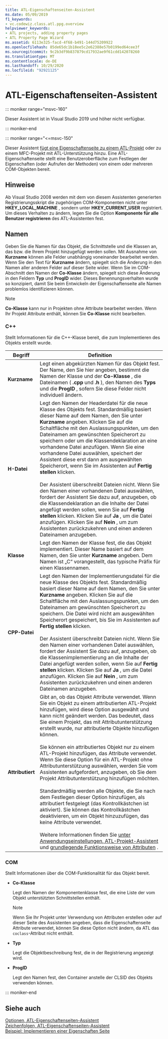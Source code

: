 ```yaml
---
title: ATL-Eigenschaftenseiten-Assistent
ms.date: 05/09/2019
f1_keywords:
- vc.codewiz.class.atl.ppg.overview
helpviewer_keywords:
- ATL projects, adding property pages
- ATL Property Page Wizard
ms.assetid: 6113e325-facd-4f68-b491-144d75209922
ms.openlocfilehash: 85de65dc1b18ee5c2e62388e57b0199ed64cee3f
ms.sourcegitcommit: 9c2b3df9b837879cd17932ae9f61cdd142078260
ms.translationtype: MT
ms.contentlocale: de-DE
ms.lasthandoff: 10/29/2020
ms.locfileid: "92921125"
---
```

# <a name="atl-property-page-wizard"></a>ATL-Eigenschaftenseiten-Assistent

::: moniker range="msvc-160"

Dieser Assistent ist in Visual Studio 2019 und höher nicht verfügbar.

::: moniker-end

::: moniker range="<=msvc-150"

Dieser Assistent [fügt eine Eigenschaftenseite zu einem ATL-Projekt](../../atl/reference/adding-an-atl-property-page.md) oder zu einem MFC-Projekt mit ATL-Unterstützung hinzu. Eine ATL-Eigenschaftenseite stellt eine Benutzeroberfläche zum Festlegen der Eigenschaften (oder Aufrufen der Methoden) von einem oder mehreren COM-Objekten bereit.

## <a name="remarks"></a>Hinweise

Ab Visual Studio 2008 werden mit dem von diesem Assistenten generierten Registrierungsskript die zugehörigen COM-Komponenten nicht unter **HKEY_LOCAL_MACHINE** , sondern unter **HKEY_CURRENT_USER** registriert. Um dieses Verhalten zu ändern, legen Sie die Option **Komponente für alle Benutzer registrieren** des ATL-Assistenten fest.

## <a name="names"></a>Namen

Geben Sie die Namen für das Objekt, die Schnittstelle und die Klassen an, das bzw. die Ihrem Projekt hinzugefügt werden sollen. Mit Ausnahme von **Kurzname** können alle Felder unabhängig voneinander bearbeitet werden. Wenn Sie den Text für **Kurzname** ändern, spiegelt sich die Änderung in den Namen aller anderen Felder auf dieser Seite wider. Wenn Sie im COM-Abschnitt den Namen der **Co-Klasse** ändern, spiegelt sich diese Änderung in den Feldern **Typ** und **ProgID** wider. Dieses Benennungsverhalten wurde so konzipiert, damit Sie beim Entwickeln der Eigenschaftenseite alle Namen problemlos identifizieren können.

> [!NOTE]
> **Co-Klasse** kann nur in Projekten ohne Attribute bearbeitet werden. Wenn Ihr Projekt Attribute enthält, können Sie **Co-Klasse** nicht bearbeiten.

### <a name="c"></a>C++

Stellt Informationen für die C++-Klasse bereit, die zum Implementieren des Objekts erstellt wurde.

|Begriff|Definition|
|-|-|
|**Kurzname**|Legt einen abgekürzten Namen für das Objekt fest. Der Name, den Sie hier angeben, bestimmt die Namen der Klasse und der **Co-Klasse** , die Dateinamen ( **.cpp** und **.h** ), den Namen des **Typs** und die **ProgID** , sofern Sie diese Felder nicht individuell ändern.|
|**H-Datei**|Legt den Namen der Headerdatei für die neue Klasse des Objekts fest. Standardmäßig basiert dieser Name auf dem Namen, den Sie unter **Kurzname** angeben. Klicken Sie auf die Schaltfläche mit den Auslassungspunkten, um den Dateinamen am gewünschten Speicherort zu speichern oder um die Klassendeklaration an eine vorhandene Datei anzufügen. Wenn Sie eine vorhandene Datei auswählen, speichert der Assistent diese erst dann am ausgewählten Speicherort, wenn Sie im Assistenten auf **Fertig stellen** klicken.<br /><br /> Der Assistent überschreibt Dateien nicht. Wenn Sie den Namen einer vorhandenen Datei auswählen, fordert der Assistent Sie dazu auf, anzugeben, ob die Klassendeklaration an die Inhalte der Datei angefügt werden sollen, wenn Sie auf **Fertig stellen** klicken. Klicken Sie auf **Ja** , um die Datei anzufügen. Klicken Sie auf **Nein** , um zum Assistenten zurückzukehren und einen anderen Dateinamen anzugeben.|
|**Klasse**|Legt den Namen der Klasse fest, die das Objekt implementiert. Dieser Name basiert auf dem Namen, den Sie unter **Kurzname** angeben. Dem Namen ist „C“ vorangestellt, das typische Präfix für einen Klassennamen.|
|**CPP-Datei**|Legt den Namen der Implementierungsdatei für die neue Klasse des Objekts fest. Standardmäßig basiert dieser Name auf dem Namen, den Sie unter **Kurzname** angeben. Klicken Sie auf die Schaltfläche mit den Auslassungspunkten, um den Dateinamen am gewünschten Speicherort zu speichern. Die Datei wird nicht am ausgewählten Speicherort gespeichert, bis Sie im Assistenten auf **Fertig stellen** klicken.<br /><br /> Der Assistent überschreibt Dateien nicht. Wenn Sie den Namen einer vorhandenen Datei auswählen, fordert der Assistent Sie dazu auf, anzugeben, ob die Klassenimplementierung an die Inhalte der Datei angefügt werden sollen, wenn Sie auf **Fertig stellen** klicken. Klicken Sie auf **Ja** , um die Datei anzufügen. Klicken Sie auf **Nein** , um zum Assistenten zurückzukehren und einen anderen Dateinamen anzugeben.|
|**Attributiert**|Gibt an, ob das Objekt Attribute verwendet. Wenn Sie ein Objekt zu einem attributierten ATL-Projekt hinzufügen, wird diese Option ausgewählt und kann nicht geändert werden. Das bedeutet, dass Sie einem Projekt, das mit Attributunterstützung erstellt wurde, nur attributierte Objekte hinzufügen können.<br /><br /> Sie können ein attributiertes Objekt nur zu einem ATL-Projekt hinzufügen, das Attribute verwendet. Wenn Sie diese Option für ein ATL-Projekt ohne Attributunterstützung auswählen, werden Sie vom Assistenten aufgefordert, anzugeben, ob Sie dem Projekt Attributunterstützung hinzufügen möchten.<br /><br /> Standardmäßig werden alle Objekte, die Sie nach dem Festlegen dieser Option hinzufügen, als attributiert festgelegt (das Kontrollkästchen ist aktiviert). Sie können das Kontrollkästchen deaktivieren, um ein Objekt hinzuzufügen, das keine Attribute verwendet.<br /><br /> Weitere Informationen finden Sie [unter Anwendungseinstellungen, ATL-Projekt-Assistent](../../atl/reference/application-settings-atl-project-wizard.md) und [grundlegende Funktionsweise von Attributen](../../windows/attributes/cpp-attributes-com-net.md#basic-mechanics-of-attributes) .|

### <a name="com"></a>COM

Stellt Informationen über die COM-Funktionalität für das Objekt bereit.

- **Co-Klasse**

   Legt den Namen der Komponentenklasse fest, die eine Liste der vom Objekt unterstützten Schnittstellen enthält.

   > [!NOTE]
   > Wenn Sie Ihr Projekt unter Verwendung von Attributen erstellen oder auf dieser Seite des Assistenten angeben, dass die Eigenschaftenseite Attribute verwendet, können Sie diese Option nicht ändern, da ATL das `coclass`-Attribut nicht enthält.

- **Typ**

   Legt die Objektbeschreibung fest, die in der Registrierung angezeigt wird.

- **ProgID**

   Legt den Namen fest, den Container anstelle der CLSID des Objekts verwenden können.

::: moniker-end

## <a name="see-also"></a>Siehe auch

[Optionen, ATL-Eigenschaftenseiten-Assistent](../../atl/reference/options-atl-property-page-wizard.md)<br/>
[Zeichenfolgen, ATL-Eigenschaftenseiten-Assistent](../../atl/reference/strings-atl-property-page-wizard.md)<br/>
[Beispiel: Implementieren einer Eigenschaften Seite](../../atl/example-implementing-a-property-page.md)
